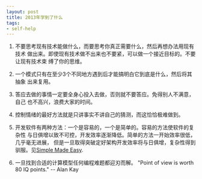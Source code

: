 ```yaml
---
layout: post
title: 2013年学到了什么
tags:
- self-help
---
```


1. 不要思考现有技术能做什么，而要思考你真正需要什么，然后再想办法用现有技术
做出来。即使现有技术做不出来也不要紧，可以做一个接近目标的。不要让现有技术束
缚了你的思维。

2. 一个模式只有在至少3个不同地方遇到后才能搞明白它到底是什么，然后将其抽象
出来复用。

3. 答应去做的事情一定要全身心投入去做，否则就不要答应。免得别人不满意，自己
也不高兴，浪费大家的时间。

4. 控制情绪的最好方法就是只讲事实不讲自己的猜测，而这恰恰极难做到。

5. 开发软件有两种方法：一个是容易的，一个是简单的。容易的方法使软件的复杂性
与日俱增以致不可控，开发效率逐渐降低。简单的方法一开始效率很低，几乎毫无进展，
但是一旦取得突破定好架构开发效率将与日俱增，复杂性得到驯服。见[Simple Made
Easy](http://www.infoq.com/presentations/Simple-Made-Easy).

6. 一旦找到合适的计算模型任何编程难题都迎刃而解。 "Point of view is worth
80 IQ points." -- Alan Kay
